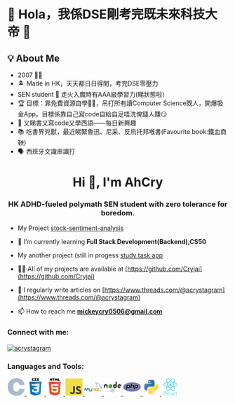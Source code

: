 # 👋 Hola，我係DSE剛考完既未來科技大帝 🤘

## 💡 About Me

- 2007 👧🏻
- 🏝️ Made in HK，天天都日日得閒，考完DSE零壓力
- SEN student 🧠 走火入魔時有AAA級學習力(睇狀態啦）
- 🏆 目標：靠免費資源自學👩‍💻，吊打所有讀Computer Science既人，開爆吸金App，目標係靠自己寫code自給自足唔洗俾錢人賺😏
- 🧩 又睇書又寫code又學西語——每日新興趣
- 📚 吃書界兇獸，最近睇緊魯迅、尼采、反烏托邦嘅書(Favourite book:鐵血商鞅)
- 🗣️ 西班牙文識串識打

<h1 align="center">Hi 👋, I'm AhCry</h1>
<h3 align="center">HK ADHD-fueled polymath SEN student with zero tolerance for boredom.</h3>

- My Project [stock-sentiment-analysis](https://github.com/Cryjai/stock-sentiment-analysis)

- 🌱 I’m currently learning **Full Stack Development(Backend),CS50**

- My another project (still in progess [study task app](https://github.com/Cryjai/study-task-app)

- 👨‍💻 All of my projects are available at [https://github.com/Cryjai](https://github.com/Cryjai)

- 📝 I regularly write articles on [https://www.threads.com/@acrystagram](https://www.threads.com/@acrystagram)

- 📫 How to reach me **mickeycry0506@gmail.com**

<h3 align="left">Connect with me:</h3>
<p align="left">
<a href="https://instagram.com/acrystagram" target="blank"><img align="center" src="https://raw.githubusercontent.com/rahuldkjain/github-profile-readme-generator/master/src/images/icons/Social/instagram.svg" alt="acrystagram" height="30" width="40" /></a>
</p>

<h3 align="left">Languages and Tools:</h3>
<p align="left"> <a href="https://www.cprogramming.com/" target="_blank" rel="noreferrer"> <img src="https://raw.githubusercontent.com/devicons/devicon/master/icons/c/c-original.svg" alt="c" width="40" height="40"/> </a> <a href="https://www.w3schools.com/css/" target="_blank" rel="noreferrer"> <img src="https://raw.githubusercontent.com/devicons/devicon/master/icons/css3/css3-original-wordmark.svg" alt="css3" width="40" height="40"/> </a> <a href="https://www.w3.org/html/" target="_blank" rel="noreferrer"> <img src="https://raw.githubusercontent.com/devicons/devicon/master/icons/html5/html5-original-wordmark.svg" alt="html5" width="40" height="40"/> </a> <a href="https://developer.mozilla.org/en-US/docs/Web/JavaScript" target="_blank" rel="noreferrer"> <img src="https://raw.githubusercontent.com/devicons/devicon/master/icons/javascript/javascript-original.svg" alt="javascript" width="40" height="40"/> </a> <a href="https://www.mysql.com/" target="_blank" rel="noreferrer"> <img src="https://raw.githubusercontent.com/devicons/devicon/master/icons/mysql/mysql-original-wordmark.svg" alt="mysql" width="40" height="40"/> </a> <a href="https://nodejs.org" target="_blank" rel="noreferrer"> <img src="https://raw.githubusercontent.com/devicons/devicon/master/icons/nodejs/nodejs-original-wordmark.svg" alt="nodejs" width="40" height="40"/> </a> <a href="https://www.php.net" target="_blank" rel="noreferrer"> <img src="https://raw.githubusercontent.com/devicons/devicon/master/icons/php/php-original.svg" alt="php" width="40" height="40"/> </a> <a href="https://www.python.org" target="_blank" rel="noreferrer"> <img src="https://raw.githubusercontent.com/devicons/devicon/master/icons/python/python-original.svg" alt="python" width="40" height="40"/> </a> <a href="https://reactjs.org/" target="_blank" rel="noreferrer"> <img src="https://raw.githubusercontent.com/devicons/devicon/master/icons/react/react-original-wordmark.svg" alt="react" width="40" height="40"/> </a> </p>



<!---
Cryjai/Cryjai is a ✨ special ✨ repository because its `README.md` (this file) appears on your GitHub profile.
You can click the Preview link to take a look at your changes.
--->
